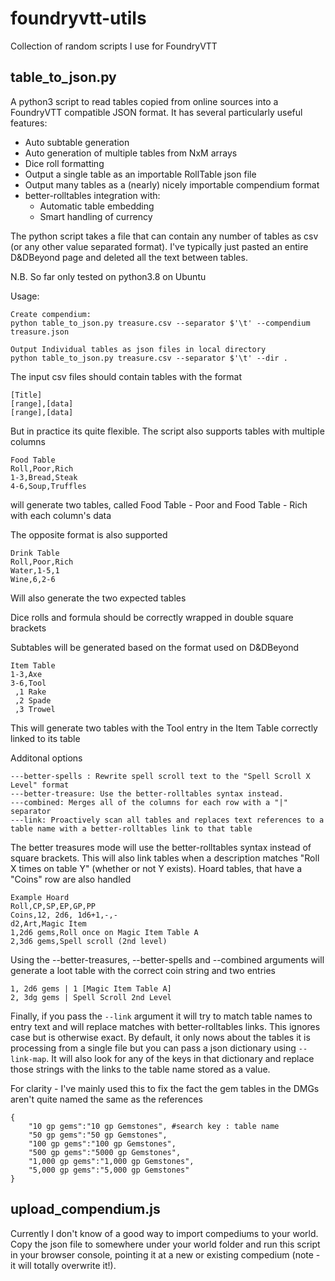 # foundryvtt-utils
Collection of random scripts I use for FoundryVTT

## table_to_json.py
A python3 script to read tables copied from online sources into a FoundryVTT compatible JSON format. It has several particularly useful features:
- Auto subtable generation
- Auto generation of multiple tables from NxM arrays
- Dice roll formatting
- Output a single table as an importable RollTable json file
- Output many tables as a (nearly) nicely importable compendium format
- better-rolltables integration with:
  - Automatic table embedding
  - Smart handling of currency

The python script takes a file that can contain any number of tables as csv (or any other value separated format). I've typically just pasted an entire D&DBeyond page and deleted all the text between tables.

N.B. So far only tested on python3.8 on Ubuntu

Usage:
```
Create compendium:
python table_to_json.py treasure.csv --separator $'\t' --compendium treasure.json

Output Individual tables as json files in local directory
python table_to_json.py treasure.csv --separator $'\t' --dir .
```

The input csv files should contain tables with the format
```
[Title]
[range],[data]
[range],[data]
```
But in practice its quite flexible. The script also supports tables with multiple columns
```
Food Table
Roll,Poor,Rich
1-3,Bread,Steak
4-6,Soup,Truffles
```
will generate two tables, called Food Table - Poor and Food Table - Rich with each column's data

The opposite format is also supported
```
Drink Table
Roll,Poor,Rich
Water,1-5,1
Wine,6,2-6
```
Will also generate the two expected tables

Dice rolls and formula should be correctly wrapped in double square brackets

Subtables will be generated based on the format used on D&DBeyond
```
Item Table
1-3,Axe
3-6,Tool
 ,1 Rake
 ,2 Spade
 ,3 Trowel
```
This will generate two tables with the Tool entry in the Item Table correctly linked to its table

Additonal options
```
---better-spells : Rewrite spell scroll text to the "Spell Scroll X Level" format
---better-treasure: Use the better-rolltables syntax instead.
---combined: Merges all of the columns for each row with a "|" separator
---link: Proactively scan all tables and replaces text references to a table name with a better-rolltables link to that table
```
The better treasures mode will use the better-rolltables syntax instead of square brackets. This will also link tables when a description matches "Roll X times on table Y" (whether or not Y exists). Hoard tables, that have a "Coins" row are also handled
```
Example Hoard
Roll,CP,SP,EP,GP,PP
Coins,12, 2d6, 1d6+1,-,-
d2,Art,Magic Item
1,2d6 gems,Roll once on Magic Item Table A
2,3d6 gems,Spell scroll (2nd level)
```
Using the --better-treasures, --better-spells and --combined arguments will generate a loot table with the correct coin string and two entries
```
1, 2d6 gems | 1 [Magic Item Table A]
2, 3dg gems | Spell Scroll 2nd Level
```
Finally, if you pass the `--link` argument it will try to match table names to entry text and will replace matches with better-rolltables links. This ignores case but is otherwise exact. By default, it only nows about the tables it is processing from a single file but you can pass a json dictionary using `--link-map`. It will also look for any of the keys in that dictionary and replace those strings with the links to the table name stored as a value.

For clarity - I've mainly used this to fix the fact the gem tables in the DMGs aren't quite named the same as the references
```
{
    "10 gp gems":"10 gp Gemstones", #search key : table name
    "50 gp gems":"50 gp Gemstones",
    "100 gp gems":"100 gp Gemstones",
    "500 gp gems":"5000 gp Gemstones",
    "1,000 gp gems":"1,000 gp Gemstones",
    "5,000 gp gems":"5,000 gp Gemstones"
}
```

## upload_compendium.js
Currently I don't know of a good way to import compediums to your world. Copy the json file to somewhere under your world folder and run this script in your browser console, pointing it at a new or existing compedium (note - it will totally overwrite it!).
